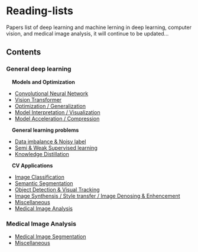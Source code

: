# Reading-lists
Papers list of deep learning and machine lerning in deep learning, computer vision, and medical image analysis, it will continue to be updated...
## Contents
### General deep learning

&nbsp;&nbsp;&nbsp;&nbsp;**Models and Optimization**
* [Convolutional Neural Network](https://github.com/Zakiyi/Paper-lists/blob/master/convolutional%20neural%20networks.md)
* [Vision Transformer](https://github.com/Zakiyi/Paper-lists/blob/master/general%20model%20designing/vision%20transformer.md)
* [Optimization / Generalization](https://github.com/Zakiyi/Paper-lists/blob/master/optimization%20&%20generalization.md)
* [Model Interpretation / Visualization](https://github.com/Zakiyi/Paper-lists/blob/master/model_interpretation.md)
* [Model Acceleration / Compression](https://github.com/Zakiyi/Paper-lists/blob/master/model%20compress%20&%20accelerate.md)

&nbsp;&nbsp;&nbsp;&nbsp;**General learning problems**
* [Data imbalance & Noisy label](https://github.com/Zakiyi/Paper-lists/blob/master/General%20topics/Data%20Imbalance%20%26%20Noisy%20Label.md)
* [Semi & Weak Supervised learning](https://github.com/Zakiyi/Paper-lists/blob/master/General%20topics/Semi%20%26%20Weak%20supervised%20learning.md)
* [Knowledge Distillation](https://github.com/Zakiyi/Paper-lists/blob/master/General%20topics/knowledge%20distillation.md)

&nbsp;&nbsp;&nbsp;&nbsp;**CV Applications**
* [Image Classification](https://github.com/Zakiyi/Paper-lists/blob/master/image%20classification.md)
* [Semantic Segmentation](https://github.com/Zakiyi/Paper-lists/blob/master/semantic%20segmentation.md)
* [Object Detection & Visual Tracking](https://github.com/Zakiyi/Paper-lists/blob/master/Object%20Detection.md)
* [Image Synthensis / Style transfer / Image Denosing & Enhencement](https://github.com/Zakiyi/Paper-lists/blob/master/image%20synthensis.md)
* [Miscellaneous](https://github.com/Zakiyi/Paper-lists/blob/master/miscellaneous.md)
* [Medical Image Analysis](https://github.com/Zakiyi/Paper-lists/blob/master/medical%20image%20analysis.md)

### Medical Image Analysis
* [Medical Image Segmentation](https://github.com/Zakiyi/Paper-lists/blob/master/medical%20image%20segmentation.md)
* [Miscellaneous](https://github.com/Zakiyi/Paper-lists/blob/master/miscellaneous%20medical%20image%20analysis)
